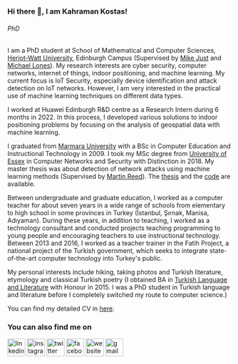 ### Hi there 👋, I am Kahraman Kostas!
###### *PhD*
I am a PhD student at School of Mathematical and Computer Sciences, [Heriot-Watt University](https://www.hw.ac.uk/), Edinburgh Campus (Supervised by [Mike Just](https://researchportal.hw.ac.uk/en/persons/mike-just) and [Michael Lones](http://www.macs.hw.ac.uk/~ml355/)). My research interests are cyber security, computer networks, internet of things, indoor positioning, and machine learning. My current focus is IoT Security, especially device identification and attack detection on IoT networks. However, I am very interested in the practical use of machine learning techniques on different data types.

I worked at Huawei Edinburgh R&D centre as a Research Intern during 6 months in 2022. In this process, I developed various solutions to indoor positioning problems by focusing on the analysis of geospatial data with machine learning.



I graduated from [Marmara University](https://www.marmara.edu.tr/en) with a BSc in Computer Education and Instructional Technology in 2009. I took my MSc degree from [University of Essex](https://www.essex.ac.uk/)  in Computer Networks and Security with Distinction in 2018. My master thesis was about detection of network attacks using machine learning methods (Supervised by [Martin Reed](https://www.essex.ac.uk/people/reedm58703/martin-reed)). The [thesis](https://www.researchgate.net/publication/328512658_Anomaly_Detection_in_Networks_Using_Machine_Learning) and the [code](https://github.com/kahramankostas/Anomaly-Detection-in-Networks-Using-Machine-Learning) are available.


Between undergraduate and graduate education, I worked as a computer teacher for about seven years in a wide range of schools from elementary to high school in some provinces in Turkey (İstanbul, Şırnak, Manisa, Adıyaman). During these years, in addition to teaching, I worked as a technology consultant and conducted projects teaching programming to young people and encouraging teachers to use instructional technology. Between 2013 and 2016, I worked as a teacher trainer in the Fatih Project, a national project of the Turkish government, which seeks to integrate state-of-the-art computer technology into Turkey's public.

My personal interests include hiking, taking photos and Turkish literature, etymology and classical Turkish poetry (I obtained BA in [Turkish Language and Literature](http://abp.anadolu.edu.tr/en/program/programProfili/1677/8) with Honour in 2015. I was a PhD student in Turkish language and literature before I completely switched my route to computer science.)



You can find my detailed CV in [here](https://kahramankostas.github.io/assets/kahraman_kostas.pdf).


### You can also find me on


[<img src='https://cdn.jsdelivr.net/npm/simple-icons@3.0.1/icons/linkedin.svg' alt='linkedin' height='40'>](https://www.linkedin.com/in/kkostas/)  [<img src='https://cdn.jsdelivr.net/npm/simple-icons@3.0.1/icons/instagram.svg' alt='instagram' height='40'>](https://www.instagram.com/kahramankostas/)  [<img src='https://cdn.jsdelivr.net/npm/simple-icons@3.0.1/icons/twitter.svg' alt='twitter' height='40'>](https://twitter.com/@kkostas) [<img src='https://cdn.jsdelivr.net/npm/simple-icons@3.0.1/icons/facebook.svg' alt='facebook' height='40'>](https://www.facebook.com/kahramankostas) [<img src='https://cdn.jsdelivr.net/npm/simple-icons@3.0.1/icons/icloud.svg' alt='website' height='40'>](https://kahramankostas.github.io/) [<img src='https://cdn.jsdelivr.net/npm/simple-icons@3.0.1/icons/gmail.svg' alt='gmail' height='40'>](mailto:kahramankostas@gmail.com)
